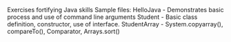 Exercises fortifying Java skills
Sample files:
HelloJava - Demonstrates basic process and use of command line arguments
Student - Basic class definition, constructor, use of interface.
StudentArray - System.copyarray(), compareTo(), Comparator<T>, Arrays.sort()
